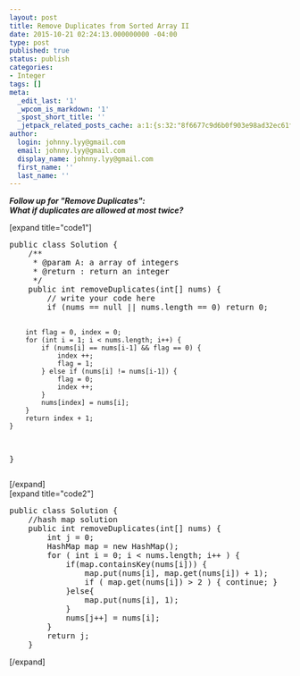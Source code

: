 ```yaml
---
layout: post
title: Remove Duplicates from Sorted Array II
date: 2015-10-21 02:24:13.000000000 -04:00
type: post
published: true
status: publish
categories:
- Integer
tags: []
meta:
  _edit_last: '1'
  _wpcom_is_markdown: '1'
  _spost_short_title: ''
  _jetpack_related_posts_cache: a:1:{s:32:"8f6677c9d6b0f903e98ad32ec61f8deb";a:2:{s:7:"expires";i:1468796752;s:7:"payload";a:3:{i:0;a:1:{s:2:"id";i:131;}i:1;a:1:{s:2:"id";i:105;}i:2;a:1:{s:2:"id";i:1298;}}}}
author:
  login: johnny.lyy@gmail.com
  email: johnny.lyy@gmail.com
  display_name: johnny.lyy@gmail.com
  first_name: ''
  last_name: ''
---
```

<p><strong><em>Follow up for "Remove Duplicates":<br />
What if duplicates are allowed at most twice?</em></strong></p>
<p>[expand title="code1"]</p>
<pre>
public class Solution {
    /**
     * @param A: a array of integers
     * @return : return an integer
     */
    public int removeDuplicates(int[] nums) {
        // write your code here
        if (nums == null || nums.length == 0) return 0;
        
        int flag = 0, index = 0;
        for (int i = 1; i < nums.length; i++) {
            if (nums[i] == nums[i-1] && flag == 0) {
                index ++;
                flag = 1;
            } else if (nums[i] != nums[i-1]) {
                flag = 0;
                index ++;
            }
            nums[index] = nums[i];
        }
        return index + 1;
    }
}
</pre>
<p>[/expand]<br />
[expand title="code2"]</p>
<pre>
public class Solution {
    //hash map solution
    public int removeDuplicates(int[] nums) {
        int j = 0;
        HashMap<Integer, Integer> map = new HashMap<Integer, Integer>();
        for ( int i = 0; i < nums.length; i++ ) {
            if(map.containsKey(nums[i])) {
                map.put(nums[i], map.get(nums[i]) + 1);
                if ( map.get(nums[i]) > 2 ) { continue; }
            }else{
                map.put(nums[i], 1);
            }
            nums[j++] = nums[i];
        }
        return j;
    }
</pre>
<p>[/expand]</p>
